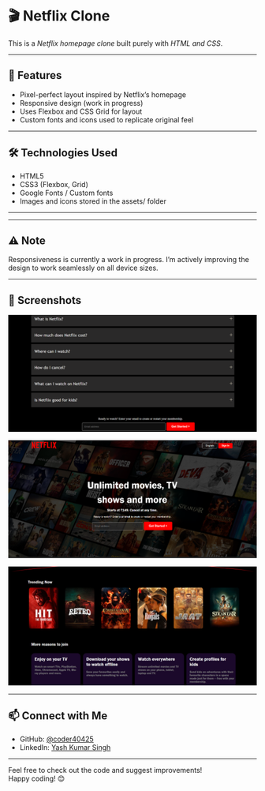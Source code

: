 # 🎬 Netflix Clone

This is a *Netflix homepage clone* built purely with *HTML and CSS*.

---

## 🚀 Features

- Pixel-perfect layout inspired by Netflix’s homepage
- Responsive design (work in progress)
- Uses Flexbox and CSS Grid for layout
- Custom fonts and icons used to replicate original feel

---

## 🛠 Technologies Used

- HTML5
- CSS3 (Flexbox, Grid)
- Google Fonts / Custom fonts
- Images and icons stored in the assets/ folder

---
---

## ⚠ Note

Responsiveness is currently a work in progress. I’m actively improving the design to work seamlessly on all device sizes.

---

## 📸 Screenshots

![Screenshot 3](./screenshots/Screenshot.3.png)

![Screenshot 1](./screenshots/Screenshot.1.png)

![Screenshot 2](./screenshots/Screenshot.2.png)


---

## 📫 Connect with Me

- GitHub: [@coder40425](https://github.com/coder40425)  
- LinkedIn: [Yash Kumar Singh](https://www.linkedin.com/in/yash-kumar-singh-18843232a)

---

Feel free to check out the code and suggest improvements!  
Happy coding! 😊
